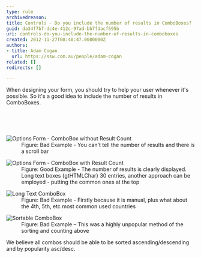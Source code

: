 ```yaml
---
type: rule
archivedreason: 
title: Controls - Do you include the number of results in ComboBoxes?
guid: da34f7bf-dc4e-412c-97ad-bb7fdacf595b
uri: controls-do-you-include-the-number-of-results-in-comboboxes
created: 2012-11-27T08:40:47.0000000Z
authors:
- title: Adam Cogan
  url: https://ssw.com.au/people/adam-cogan
related: []
redirects: []

---
```



<p>When designing your form, you should try to help your user whenever it's possible. So it's a good idea to include the number of results in ComboBoxes.</p>
<br><excerpt class='endintro'></excerpt><br>
​<dl class="badImage"><dt><img alt="Options Form - ComboBox without Result Count" src="http&#58;//www.ssw.com.au/ssw/Standards/Rules/Images/ComboWF-1.jpg" /></dt>
<dd>Figure&#58; Bad Example - You can't tell the number of results and there is a scroll bar</dd></dl>
<dl class="goodImage"><dt><img alt="Options Form - ComboBox with Result Count" src="http&#58;//www.ssw.com.au/ssw/Standards/Rules/Images/ComboWF-2.jpg" /></dt>
<dd>Figure&#58; Good Example - The number of results is clearly displayed. Long text boxes {gtHTMLChar} 30 entries, another approach can be employed - putting the common ones at the top</dd></dl>
<dl class="badImage"><dt><img alt="Long Text ComboBox" src="http&#58;//www.ssw.com.au/ssw/Standards/Rules/Images/Rule38LongTextCombobox.jpg" /></dt>
<dd>Figure&#58; Bad Example - Firstly because it is manual, plus what about the 4th, 5th, etc most common used countries</dd></dl>
<dl class="badImage"><dt><img alt="Sortable ComboBox" src="http&#58;//www.ssw.com.au/ssw/Standards/Rules/Images/rule38SortableCombobox.jpg" /></dt>
<dd>Figure&#58; Bad Example – This was a highly unpopular method of the sorting and counting above</dd></dl>
<div>We believe all combos should be able to be sorted ascending/descending and by popularity asc/desc.</div>



